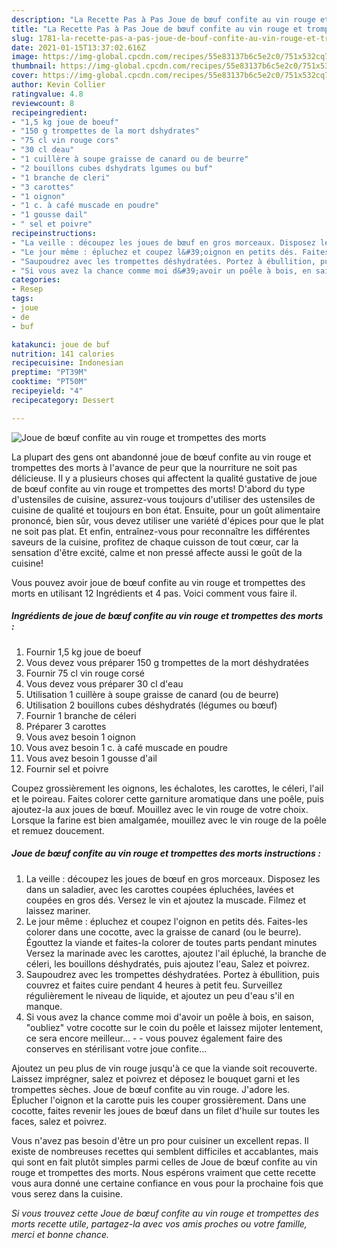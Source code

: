 ```yaml
---
description: "La Recette Pas à Pas Joue de bœuf confite au vin rouge et trompettes des morts"
title: "La Recette Pas à Pas Joue de bœuf confite au vin rouge et trompettes des morts"
slug: 1781-la-recette-pas-a-pas-joue-de-bouf-confite-au-vin-rouge-et-trompettes-des-morts
date: 2021-01-15T13:37:02.616Z
image: https://img-global.cpcdn.com/recipes/55e83137b6c5e2c0/751x532cq70/joue-de-boeuf-confite-au-vin-rouge-et-trompettes-des-morts-photo-principale-de-la-recette.jpg
thumbnail: https://img-global.cpcdn.com/recipes/55e83137b6c5e2c0/751x532cq70/joue-de-boeuf-confite-au-vin-rouge-et-trompettes-des-morts-photo-principale-de-la-recette.jpg
cover: https://img-global.cpcdn.com/recipes/55e83137b6c5e2c0/751x532cq70/joue-de-boeuf-confite-au-vin-rouge-et-trompettes-des-morts-photo-principale-de-la-recette.jpg
author: Kevin Collier
ratingvalue: 4.8
reviewcount: 8
recipeingredient:
- "1,5 kg joue de boeuf"
- "150 g trompettes de la mort dshydrates"
- "75 cl vin rouge cors"
- "30 cl deau"
- "1 cuillère à soupe graisse de canard ou de beurre"
- "2 bouillons cubes dshydrats lgumes ou buf"
- "1 branche de cleri"
- "3 carottes"
- "1 oignon"
- "1 c. à café muscade en poudre"
- "1 gousse dail"
- " sel et poivre"
recipeinstructions:
- "La veille : découpez les joues de bœuf en gros morceaux. Disposez les dans un saladier, avec les carottes coupées épluchées, lavées et coupées en gros dés. Versez le vin et ajoutez la muscade. Filmez et laissez mariner."
- "Le jour même : épluchez et coupez l&#39;oignon en petits dés. Faites-les colorer dans une cocotte, avec la graisse de canard (ou le beurre). Égouttez la viande et faites-la colorer de toutes parts pendant minutes Versez la marinade avec les carottes, ajoutez l&#39;ail épluché, la branche de céleri, les bouillons déshydratés, puis ajoutez l&#39;eau, Salez et poivrez."
- "Saupoudrez avec les trompettes déshydratées. Portez à ébullition, puis couvrez et faites cuire pendant 4 heures à petit feu. Surveillez régulièrement le niveau de liquide, et ajoutez un peu d&#39;eau s&#39;il en manque."
- "Si vous avez la chance comme moi d&#39;avoir un poêle à bois, en saison, &#34;oubliez&#34; votre cocotte sur le coin du poêle et laissez mijoter lentement, ce sera encore meilleur...   vous pouvez également faire des conserves en stérilisant votre joue confite..."
categories:
- Resep
tags:
- joue
- de
- buf

katakunci: joue de buf 
nutrition: 141 calories
recipecuisine: Indonesian
preptime: "PT39M"
cooktime: "PT50M"
recipeyield: "4"
recipecategory: Dessert

---
```



![Joue de bœuf confite au vin rouge et trompettes des morts](https://img-global.cpcdn.com/recipes/55e83137b6c5e2c0/751x532cq70/joue-de-boeuf-confite-au-vin-rouge-et-trompettes-des-morts-photo-principale-de-la-recette.jpg)

La plupart des gens ont abandonné joue de bœuf confite au vin rouge et trompettes des morts à l'avance de peur que la nourriture ne soit pas délicieuse. Il y a plusieurs choses qui affectent la qualité gustative de joue de bœuf confite au vin rouge et trompettes des morts! D'abord du type d'ustensiles de cuisine, assurez-vous toujours d'utiliser des ustensiles de cuisine de qualité et toujours en bon état. Ensuite, pour un goût alimentaire prononcé, bien sûr, vous devez utiliser une variété d'épices pour que le plat ne soit pas plat. Et enfin, entraînez-vous pour reconnaître les différentes saveurs de la cuisine, profitez de chaque cuisson de tout cœur, car la sensation d'être excité, calme et non pressé affecte aussi le goût de la cuisine!

<!--inarticleads1-->

Vous pouvez avoir joue de bœuf confite au vin rouge et trompettes des morts en utilisant 12 Ingrédients et 4 pas. Voici comment vous faire il.

##### Ingrédients de joue de bœuf confite au vin rouge et trompettes des morts :

1. Fournir 1,5 kg joue de boeuf
1. Vous devez vous préparer 150 g trompettes de la mort déshydratées
1. Fournir 75 cl vin rouge corsé
1. Vous devez vous préparer 30 cl d&#39;eau
1. Utilisation 1 cuillère à soupe graisse de canard (ou de beurre)
1. Utilisation 2 bouillons cubes déshydratés (légumes ou bœuf)
1. Fournir 1 branche de céleri
1. Préparer 3 carottes
1. Vous avez besoin 1 oignon
1. Vous avez besoin 1 c. à café muscade en poudre
1. Vous avez besoin 1 gousse d&#39;ail
1. Fournir  sel et poivre


Coupez grossièrement les oignons, les échalotes, les carottes, le céleri, l&#39;ail et le poireau. Faites colorer cette garniture aromatique dans une poêle, puis ajoutez-la aux joues de bœuf. Mouillez avec le vin rouge de votre choix. Lorsque la farine est bien amalgamée, mouillez avec le vin rouge de la poêle et remuez doucement. 

<!--inarticleads2-->

##### Joue de bœuf confite au vin rouge et trompettes des morts instructions :

1. La veille : découpez les joues de bœuf en gros morceaux. Disposez les dans un saladier, avec les carottes coupées épluchées, lavées et coupées en gros dés. Versez le vin et ajoutez la muscade. Filmez et laissez mariner.
1. Le jour même : épluchez et coupez l&#39;oignon en petits dés. Faites-les colorer dans une cocotte, avec la graisse de canard (ou le beurre). Égouttez la viande et faites-la colorer de toutes parts pendant minutes Versez la marinade avec les carottes, ajoutez l&#39;ail épluché, la branche de céleri, les bouillons déshydratés, puis ajoutez l&#39;eau, Salez et poivrez.
1. Saupoudrez avec les trompettes déshydratées. Portez à ébullition, puis couvrez et faites cuire pendant 4 heures à petit feu. Surveillez régulièrement le niveau de liquide, et ajoutez un peu d&#39;eau s&#39;il en manque.
1. Si vous avez la chance comme moi d&#39;avoir un poêle à bois, en saison, &#34;oubliez&#34; votre cocotte sur le coin du poêle et laissez mijoter lentement, ce sera encore meilleur... -  -  vous pouvez également faire des conserves en stérilisant votre joue confite...


Ajoutez un peu plus de vin rouge jusqu&#39;à ce que la viande soit recouverte. Laissez imprégner, salez et poivrez et déposez le bouquet garni et les trompettes sèches. Joue de bœuf confite au vin rouge. J&#39;adore les. Éplucher l&#39;oignon et la carotte puis les couper grossièrement. Dans une cocotte, faites revenir les joues de bœuf dans un filet d&#39;huile sur toutes les faces, salez et poivrez. 

<!--inarticleads1-->

<p>
Vous n'avez pas besoin d'être un pro pour cuisiner un excellent repas. Il existe de nombreuses recettes qui semblent difficiles et accablantes, mais qui sont en fait plutôt simples parmi celles de Joue de bœuf confite au vin rouge et trompettes des morts. Nous espérons vraiment que cette recette vous aura donné une certaine confiance en vous pour la prochaine fois que vous serez dans la cuisine.
</p>

<p>
<i>Si vous trouvez cette Joue de bœuf confite au vin rouge et trompettes des morts recette utile, partagez-la avec vos amis proches ou votre famille, merci et bonne chance.</i>
</p>
